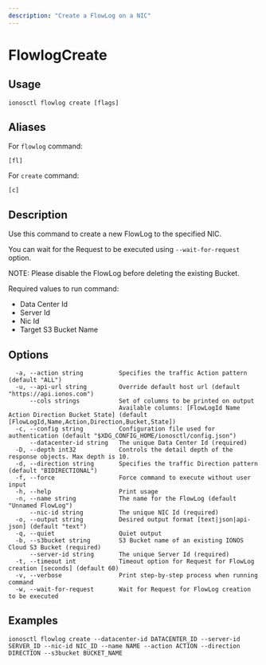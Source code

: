 ```yaml
---
description: "Create a FlowLog on a NIC"
---
```


# FlowlogCreate

## Usage

```text
ionosctl flowlog create [flags]
```

## Aliases

For `flowlog` command:

```text
[fl]
```

For `create` command:

```text
[c]
```

## Description

Use this command to create a new FlowLog to the specified NIC.

You can wait for the Request to be executed using `--wait-for-request` option.

NOTE: Please disable the FlowLog before deleting the existing Bucket.

Required values to run command:

* Data Center Id
* Server Id
* Nic Id
* Target S3 Bucket Name

## Options

```text
  -a, --action string          Specifies the traffic Action pattern (default "ALL")
  -u, --api-url string         Override default host url (default "https://api.ionos.com")
      --cols strings           Set of columns to be printed on output 
                               Available columns: [FlowLogId Name Action Direction Bucket State] (default [FlowLogId,Name,Action,Direction,Bucket,State])
  -c, --config string          Configuration file used for authentication (default "$XDG_CONFIG_HOME/ionosctl/config.json")
      --datacenter-id string   The unique Data Center Id (required)
  -D, --depth int32            Controls the detail depth of the response objects. Max depth is 10.
  -d, --direction string       Specifies the traffic Direction pattern (default "BIDIRECTIONAL")
  -f, --force                  Force command to execute without user input
  -h, --help                   Print usage
  -n, --name string            The name for the FlowLog (default "Unnamed FlowLog")
      --nic-id string          The unique NIC Id (required)
  -o, --output string          Desired output format [text|json|api-json] (default "text")
  -q, --quiet                  Quiet output
  -b, --s3bucket string        S3 Bucket name of an existing IONOS Cloud S3 Bucket (required)
      --server-id string       The unique Server Id (required)
  -t, --timeout int            Timeout option for Request for FlowLog creation [seconds] (default 60)
  -v, --verbose                Print step-by-step process when running command
  -w, --wait-for-request       Wait for Request for FlowLog creation to be executed
```

## Examples

```text
ionosctl flowlog create --datacenter-id DATACENTER_ID --server-id SERVER_ID --nic-id NIC_ID --name NAME --action ACTION --direction DIRECTION --s3bucket BUCKET_NAME
```

